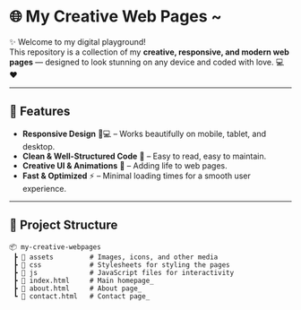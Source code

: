 # 🌐 My Creative Web Pages ~

✨ Welcome to my digital playground!   
This repository is a collection of my **creative, responsive, and modern web pages** — designed to look stunning on any device and coded with love. 💻❤️  

--- 

## 🚀 Features
- **Responsive Design** 📱💻 – Works beautifully on mobile, tablet, and desktop.    
- **Clean & Well-Structured Code** 🧹 – Easy to read, easy to maintain.  
- **Creative UI & Animations** 🎨 – Adding life to web pages.       
- **Fast & Optimized** ⚡ – Minimal loading times for a smooth user experience.
      
---

## 📂 Project Structure
```plaintext 
📦 my-creative-webpages
 ┣ 📂 assets         # Images, icons, and other media
 ┣ 📂 css            # Stylesheets for styling the pages
 ┣ 📂 js             # JavaScript files for interactivity
 ┣ 📜 index.html     # Main homepage_
 ┣ 📜 about.html     # About page_
 ┗ 📜 contact.html   # Contact page_
